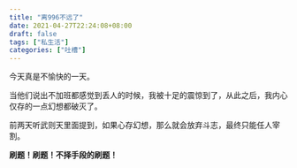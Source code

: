 ```yaml
---
title: "离996不远了"
date: 2021-04-27T22:24:08+08:00
draft: false
tags: ["私生活"]
categories: ["吐槽"]
---
```


今天真是不愉快的一天。

当他们说出不加班都感觉到丢人的时候，我被十足的震惊到了，从此之后，我内心仅存的一点幻想都破灭了。

前两天听武则天里面提到，如果心存幻想，那么就会放弃斗志，最终只能任人宰割。

**刷题！刷题！不择手段的刷题！**

